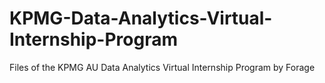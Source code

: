 # KPMG-Data-Analytics-Virtual-Internship-Program
Files of the KPMG AU Data Analytics Virtual Internship Program by Forage
